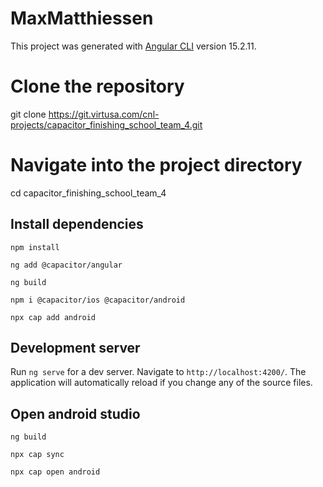 # MaxMatthiessen

This project was generated with [Angular CLI](https://github.com/angular/angular-cli) version 15.2.11.

# Clone the repository
git clone https://git.virtusa.com/cnl-projects/capacitor_finishing_school_team_4.git

# Navigate into the project directory
cd capacitor_finishing_school_team_4

## Install dependencies

`npm install` 

`ng add @capacitor/angular`

`ng build`

`npm i @capacitor/ios @capacitor/android`

`npx cap add android`

## Development server

Run `ng serve` for a dev server. Navigate to `http://localhost:4200/`. The application will automatically reload if you change any of the source files.

## Open android studio

`ng build`

`npx cap sync`

`npx cap open android`





